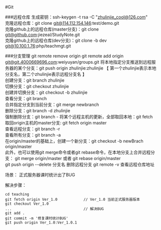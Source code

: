 #Git

###远程仓库
生成密钥：ssh-keygen -t rsa -C "zhulinjie_cool@126.com"  
克隆远程仓库：git clone git@114.112.154.146:test/demo.git  
克隆github上的远程仓库(master分支)：git clone git@github.com:jiezeal/StudyNote.git  
克隆github上的远程仓库(dev分支)：git clone -b dev git@10.100.1.76:php/teachmgt.git  

###分支管理
git remote remove origin
git remote add origin git@git.4000669696.com:weiyuyan/groups.git
将本地指定分支推送到远程服务器的某个分支：git push origin zhulinjie:zhulinjie 【 第一个zhulinjie表示本地分支名，第二个zhulinjie表示远程分支名 】  
创建分支：git branch zhulinjie  
切换分支：git checkout zhulinjie  
创建并切换分支：git checkout -b zhulinjie  
查看分支：git branch  
合并指定分支到当前分支：git merge newbranch  
删除分支：git branch -d zhulinjie  
强制删除分支：git branch -
将某个远程主机的更新，全部取回本地：git fetch  
取回origin主机的master分支: git fetch origin master  
查看远程分支：git branch -r  
查看所有分支：git branch -a  
在origin/master的基础上，创建一个新分支：git checkout -b newBrach origin/master  
此外，也可以使用git merge命令或者git rebase命令，在本地分支上合并远程分支：
git merge origin/master  或者  git rebase origin/master  
git push origin --delete 分支名 删除远程分支
git remote -v 查看远程仓库地址

场景：
正式服务器课时统计出了BUG

解决步骤：
```
cd teaching
git fetch origin Ver_1.0			// Ver_1.0 当前正式服务器版本
git checkout Ver_1.0
...									// 解决BUG
git add .
git commit -m '修复课时统计BUG'		
git push origin Ver_1.0:Ver_1.0.1	
```








